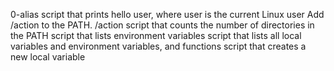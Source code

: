 0-alias
script that prints hello user, where user is the current Linux user
Add /action to the PATH. /action
script that counts the number of directories in the PATH
script that lists environment variables
script that lists all local variables and environment variables, and functions
script that creates a new local variable
